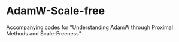 # AdamW-Scale-free
Accompanying codes for "Understanding AdamW through Proximal Methods and Scale-Freeness"

